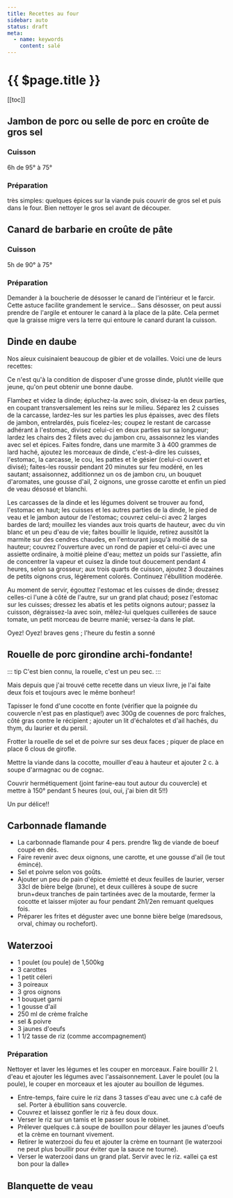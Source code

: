 ```yaml
---
title: Recettes au four
sidebar: auto
status: draft
meta:
  - name: keywords
    content: salé
---
```



# {{ $page.title }}

[[toc]]
## Jambon de porc ou selle de porc en croûte de gros sel

### Cuisson
6h de 95° à 75°

### Préparation
très simples:
quelques épices sur la viande puis couvrir de gros sel et puis dans le four.
Bien nettoyer le gros sel avant de découper.

## Canard de barbarie en croûte de pâte

### Cuisson
5h de 90° à 75°

### Préparation

Demander à la boucherie de désosser le canard de l'intérieur et le farcir.
Cette astuce facilite grandement le service...
Sans désosser, on peut aussi prendre de l'argile et entourer le canard à la place de la pâte. Cela permet que la graisse migre vers la terre qui entoure le canard durant la cuisson.

## Dinde en daube
Nos aïeux cuisinaient beaucoup de gibier et de volailles. Voici une de leurs recettes:

Ce n'est qu'à la condition de disposer d'une grosse dinde, plutôt vieille que jeune, qu'on peut obtenir une bonne daube.

Flambez et videz la dinde; épluchez-la avec soin, divisez-la en deux parties, en coupant transversalement les reins sur le milieu. Séparez les 2 cuisses de la carcasse, lardez-les sur les parties les plus épaisses, avec des filets de jambon, entrelardés, puis ficelez-les; coupez le restant de carcasse adhérant à l'estomac, divisez celui-ci en deux parties sur sa longueur; lardez les chairs des 2 filets avec du jambon cru, assaisonnez les viandes avec sel et épices.
Faites fondre, dans une marmite 3 à 400 grammes de lard haché, ajoutez les morceaux de dinde, c'est-à-dire les cuisses, l'estomac, la carcasse, le cou, les pattes et le gésier (celui-ci ouvert et divisé); faites-les roussir pendant 20 minutes sur feu modéré, en les sautant; assaisonnez, additionnez un os de jambon cru, un bouquet d'aromates, une gousse d'ail, 2 oignons, une grosse carotte et enfin un pied de veau désossé et blanchi.

Les carcasses de la dinde et les légumes doivent se trouver au fond, l'estomac en haut; les cuisses et les autres parties de la dinde, le pied de veau et le jambon autour de l'estomac; couvrez celui-ci avec 2 larges bardes de lard; mouillez les viandes aux trois quarts de hauteur, avec du vin blanc et un peu d'eau de vie; faites bouillir le liquide, retirez aussitôt la marmite sur des cendres chaudes, en l'entourant jusqu'à moitié de sa hauteur; couvrez l'ouverture avec un rond de papier et celui-ci avec une assiette ordinaire, à moitié pleine d'eau; mettez un poids sur l'assiette, afin de concentrer la vapeur et cuisez la dinde tout doucement pendant 4 heures, selon sa grosseur; aux trois quarts de cuisson, ajoutez 3 douzaines de petits oignons crus, légèrement colorés. Continuez l'ébullition modérée.

Au moment de servir, égouttez l'estomac et les cuisses de dinde; dressez celles-ci l'une à côté de l'autre, sur un grand plat chaud; posez l'estomac sur les cuisses; dressez les abatis et les petits oignons autour; passez la cuisson, dégraissez-la avec soin, mêlez-lui quelques cuillerées de sauce tomate, un petit morceau de beurre manié; versez-la dans le plat.

Oyez! Oyez! braves gens ; l'heure du festin a sonné

## Rouelle de porc girondine archi-fondante!
::: tip
C'est bien connu, la rouelle, c'est un peu sec.
:::

Mais depuis que j'ai trouvé cette recette dans un vieux livre, je l'ai faite deux fois et toujours avec le même bonheur!

Tapisser le fond d'une cocotte en fonte (vérifier que la poignée du couvercle n'est pas en plastique!) avec 300g de couennes de porc fraîches, côté gras contre le récipient ; ajouter un lit d'échalotes et d'ail hachés, du thym, du laurier et du persil.

Frotter la rouelle de sel et de poivre sur ses deux faces ; piquer de place en place 6 clous de girofle.

Mettre la viande dans la cocotte, mouiller d'eau à hauteur et ajouter 2 c. à soupe d'armagnac ou de cognac.

Couvrir hermétiquement (joint farine-eau tout autour du couvercle) et mettre à 150° pendant 5 heures (oui, oui, j'ai bien dit 5!!)

Un pur délice!!

## Carbonnade flamande

- La carbonnade flamande pour 4 pers. prendre 1kg de viande de boeuf coupé en dés.
- Faire revenir avec deux oignons, une carotte, et une gousse d'ail (le tout émincé).
- Sel et poivre selon vos goûts.
- Ajouter un peu de pain d'épice émietté et deux feuilles de laurier, verser 33cl de bière belge (brune), et deux cuillères à soupe de sucre brun+deux tranches de pain tartinées avec de la moutarde, fermer la cocotte et laisser mijoter au four pendant 2h1/2en remuant quelques fois.
- Préparer les frites et déguster avec une bonne bière belge (maredsous, orval, chimay ou rochefort).

## Waterzooi
- 1 poulet (ou poule) de 1,500kg
- 3 carottes
- 1 petit céleri
- 3 poireaux
- 3 gros oignons
- 1 bouquet garni
- 1 gousse d'ail
- 250 ml de crème fraîche
- sel & poivre
- 3 jaunes d'oeufs
- 1 1/2 tasse de riz (comme accompagnement)

### Préparation
Nettoyer et laver les légumes et les couper en morceaux.
Faire bouillir 2 l. d'eau et ajouter les légumes avec l'assaisonnement.
Laver le poulet (ou la poule), le couper en morceaux et les ajouter au bouillon de légumes.

- Entre-temps, faire cuire le riz dans 3 tasses d'eau avec une c.à café de sel. Porter à ébullition sans couvercle.
- Couvrez et laissez gonfler le riz à feu doux doux.
- Verser le riz sur un tamis et le passer sous le robinet.
- Prélever quelques c.à soupe de bouillon pour délayer les jaunes d'oeufs et la crème en tournant vivement.
- Retirer le waterzooi du feu et ajouter la crème en tournant (le waterzooi ne peut plus bouillir pour éviter que la sauce ne tourne).
- Verser le waterzooi dans un grand plat. Servir avec le riz.
«allei ça est bon pour la dalle»

## Blanquette de veau